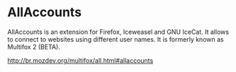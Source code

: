 #  AllAccounts

AllAccounts is an extension for Firefox, Iceweasel and GNU IceCat.
It allows to connect to websites using different user names.
It is formerly known as Multifox 2 (BETA).

http://br.mozdev.org/multifox/all.html#allaccounts
